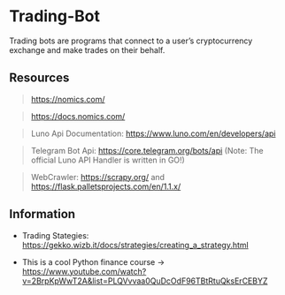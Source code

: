 # Trading-Bot
Trading bots are programs that connect to a user’s cryptocurrency exchange and make trades on their behalf.

## Resources ##

>https://nomics.com/ 

>https://docs.nomics.com/

>Luno Api Documentation: https://www.luno.com/en/developers/api

>Telegram Bot Api: https://core.telegram.org/bots/api
(Note: The official Luno API Handler is written in GO!)

>WebCrawler: https://scrapy.org/ and https://flask.palletsprojects.com/en/1.1.x/

## Information ##

- Trading Stategies: https://gekko.wizb.it/docs/strategies/creating_a_strategy.html

- This is a cool Python finance course -> https://www.youtube.com/watch?v=2BrpKpWwT2A&list=PLQVvvaa0QuDcOdF96TBtRtuQksErCEBYZ
